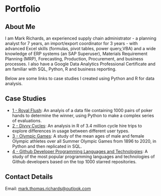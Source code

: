 # Portfolio

## About Me

I am Mark Richards, an experienced supply chain administrator - a planning analyst for 7 years, an import/export coordinator for 3 years - with advanced Excel skills (formulas, pivot tables, power query,VBA) and a wide knowledge of ERP systems (an SAP Superuser), Materials Requirement Planning (MRP), Forecasting, Production, Procurement, and business processes. I also have a Google Data Analytics Professional Certificate and am familiar with SQL, Python, R and business reporting.

Below are some links to case studies I created using Python and R for data analysis.

## Case Studies

* [1 - Royal Flush](https://github.com/null-circle/Portfolio/blob/main/1%20-%20Royal%20Flush/Royal%20Flush.ipynb): An analyis of a data file containing 1000 pairs of poker hands to determine the winner, using Python to make a complex series of evaluations.
* [2 - Divvy Cycles](https://github.com/null-circle/Portfolio/blob/main/2%20-%20Divvy%20Cycles/Divvy%20Cycles.ipynb): An analysis in R of 3.4 million cycle hire trips to explore differences in usage between different user types.
* [3 - Olympic Games](https://github.com/null-circle/Portfolio/blob/main/3%20-%20Olympic%20Games/1%20-%20Python%20-%20Summer%20Olympic%20Games.ipynb): A study of the mean ages of male and female Olympic athletes over all Summer Olympic Games from 1896 to 2020, in Python and then replicated in SQL.
* [4 - Github Developer Programming Languages and Technologies](https://github.com/null-circle/Portfolio/blob/main/4%20-%20Github%20Developer%20Programming%20Languages%20and%20Technologies/1%20-%20Python%20-%20Github%20Developer%20Programming%20Languages%20and%20Technologies.ipynb): A study of the most popular programming languages and technologies of Github developers based on the top 1000 starred repositories.

## Contact Details

Email: mark.thomas.richards@outlook.com
